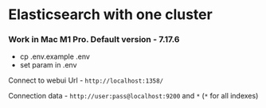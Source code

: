 # Elasticsearch with one cluster
### Work in Mac M1 Pro. Default version - 7.17.6 
- cp .env.example .env
- set param in .env

Connect to webui
Url - ```http://localhost:1358/```

Connection data - ```http://user:pass@localhost:9200``` and ```*```
(```*``` for all indexes)
